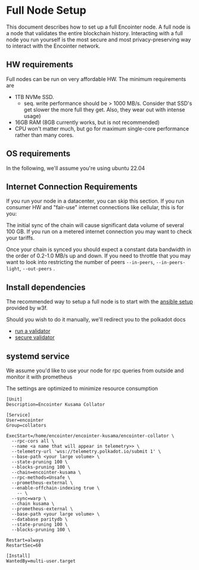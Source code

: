 # Full Node Setup

This document describes how to set up a full Encointer node. A full node is a node that validates the entire blockchain history. Interacting with a full node you run yourself is the most secure and most privacy-preserving way to interact with the Encointer network.

## HW requirements

Full nodes can be run on very affordable HW. The minimum requirements are
* 1TB NVMe SSD. 
   * seq. write performance should be > 1000 MB/s. Consider that SSD's get slower the more full they get. Also, they wear out with intense usage)
* 16GB RAM (8GB currently works, but is not recommended)
* CPU won't matter much, but go for maximum single-core performance rather than many cores.

## OS requirements

In the following, we'll assume you're using ubuntu 22.04

## Internet Connection Requirements

If you run your node in a datacenter, you can skip this section. If you run consumer HW and "fair-use" internet connections like cellular, this is for you:
  
The initial sync of the chain will cause significant data volume of several 100 GB. If you run on a metered internet connection you may want to check your tariffs.

Once your chain is synced you should expect a constant data bandwidth in the order of 0.2-1.0 MB/s up and down. If you need to throttle that you may want to look into restricting the number of peers `--in-peers`, `--in-peers-light`, `--out-peers` .

## Install dependencies

The recommended way to setup a full node is to start with the [ansible setup](https://github.com/w3f/polkadot-validator-setup) provided 
by w3f. 

Should you wish to do it manually, we'll redirect you to the polkadot docs
* [run a validator](https://wiki.polkadot.network/docs/maintain-guides-how-to-validate-polkadot)
* [secure validator](https://wiki.polkadot.network/docs/maintain-guides-secure-validator)

## systemd service

We assume you'd like to use your node for rpc queries from outside and monitor it with prometheus

The settings are optimized to minimize resource consumption

```
[Unit]
Description=Encointer Kusama Collator

[Service]
User=encointer
Group=collators

ExecStart=/home/encointer/encointer-kusama/encointer-collator \
  --rpc-cors all \
  --name <a name that will appear in telemetry>> \
  --telemetry-url 'wss://telemetry.polkadot.io/submit 1' \
  --base-path <your large volume> \
  --state-pruning 100 \
  --blocks-pruning 100 \
  --chain=encointer-kusama \
  --rpc-methods=Unsafe \
  --prometheus-external \
  --enable-offchain-indexing true \
    -- \
  --sync=warp \
  --chain kusama \
  --prometheus-external \
  --base-path <your large volume> \
  --database paritydb \
  --state-pruning 100 \
  --blocks-pruning 100 \

Restart=always
RestartSec=60

[Install]
WantedBy=multi-user.target
```
